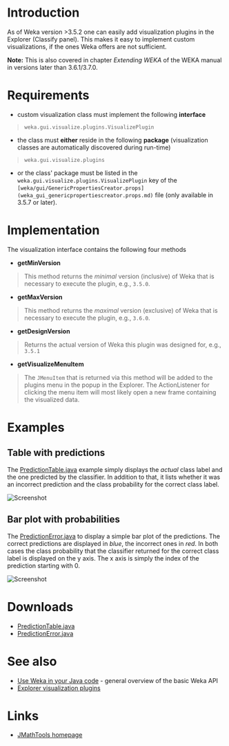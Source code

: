 

# Introduction
As of Weka version >3.5.2 one can easily add visualization plugins in the Explorer (Classify panel). This makes it easy to implement custom visualizations, if the ones Weka offers are not sufficient.

**Note:** This is also covered in chapter *Extending WEKA* of the WEKA manual in versions later than 3.6.1/3.7.0.

# Requirements
* custom visualization class must implement the following **interface**
> `weka.gui.visualize.plugins.VisualizePlugin`
* the class must **either** reside in the following **package** (visualization classes are automatically discovered during run-time)
> `weka.gui.visualize.plugins`
* or the class' package must be listed in the `weka.gui.visualize.plugins.VisualizePlugin` key of the `[weka/gui/GenericPropertiesCreator.props](weka_gui_genericpropertiescreator.props.md)` file (only available in 3.5.7 or later).

# Implementation
The visualization interface contains the following four methods

* **getMinVersion**
> This method returns the *minimal* version (inclusive) of Weka that is necessary to execute the plugin, e.g., `3.5.0`.
* **getMaxVersion**
> This method returns the *maximal* version (exclusive) of Weka that is necessary to execute the plugin, e.g., `3.6.0`.
* **getDesignVersion**
> Returns the actual version of Weka this plugin was designed for, e.g., `3.5.1`
* **getVisualizeMenuItem**
> The `JMenuItem` that is returned via this method will be added to the plugins menu in the popup in the Explorer. The ActionListener for clicking the menu item will most likely open a new frame containing the visualized data.

# Examples
## Table with predictions
The [PredictionTable.java](../files/PredictionTable.java) example simply displays the *actual* class label and the one predicted by the classifier. In addition to that, it lists whether it was an incorrect prediction and the class probability for the correct class label.

![Screenshot](../img/PredictionTable.png)

## Bar plot with probabilities
The [PredictionError.java](../files/PredictionError.java) to display a simple bar plot of the predictions. The correct predictions are displayed in *blue*, the incorrect ones in *red*. In both cases the class probability that the classifier returned for the correct class label is displayed on the y axis. The x axis is simply the index of the prediction starting with 0.

![Screenshot](../img/PredictionError.png)

# Downloads
* [PredictionTable.java](../files/PredictionTable.java)
* [PredictionError.java](../files/PredictionError.java)

# See also
* [Use Weka in your Java code](../use_weka_in_your_java_code.md) - general overview of the basic Weka API
* [Explorer visualization plugins](explorer_visualization_plugins.md)

# Links
* [JMathTools homepage](http://jmathtools.sourceforge.net/)
